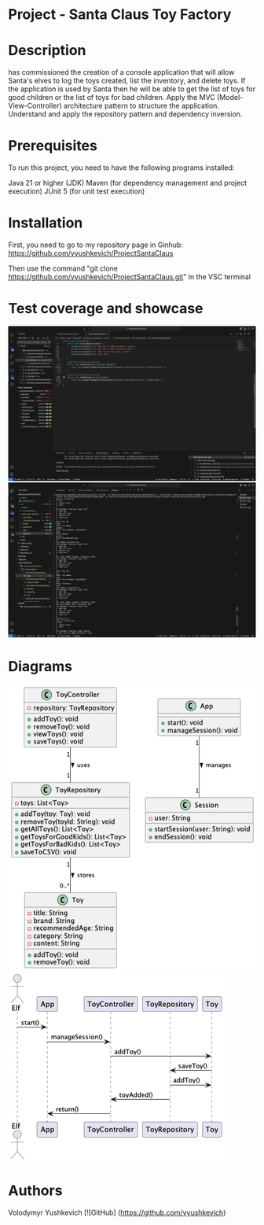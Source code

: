 # Project - Santa Claus Toy Factory

# Description
has commissioned the creation of a console application that will allow Santa's elves to log the toys created, list the inventory, and delete toys.
If the application is used by Santa then he will be able to get the list of toys for good children or the list of toys for bad children.
Apply the MVC (Model-View-Controller) architecture pattern to structure the application. Understand and apply the repository pattern and dependency inversion.

# Prerequisites
To run this project, you need to have the following programs installed:

Java 21 or higher (JDK)
Maven (for dependency management and project execution)
JUnit 5 (for unit test execution)

# Installation 
First, you need to go to my repository page in Ginhub: https://github.com/vyushkevich/ProjectSantaClaus

Then use the command "git clone https://github.com/vyushkevich/ProjectSantaClaus.git" in the VSC terminal

# Test coverage and showcase
<img src="src/images/coverage.png">
<img src="src/images/showcase.png">

# Diagrams
<img src="src/images/SantaProject.png">
<img src="src/images/SantaProjectSe.png">

# Authors
Volodymyr Yushkevich
[![GitHub]
(https://github.com/vyushkevich)
